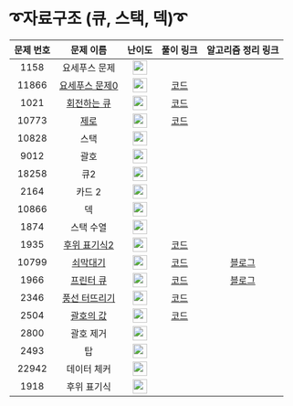 # ➰자료구조 (큐, 스택, 덱)➰

문제 번호 | 문제 이름 | 난이도 | 풀이 링크 | 알고리즘 정리 링크
:---:|:---:|:---:|:---:|:---:
1158 | 요세푸스 문제 | <img height="25px" width="25px" src="https://static.solved.ac/tier_small/6.svg"/> |
11866 | [요세푸스 문제0](https://www.acmicpc.net/problem/11866) | <img height="25px" width="25px" src="https://static.solved.ac/tier_small/7.svg"/> |  [코드](https://github.com/ap3334/baekjoon/blob/main/%EC%9E%90%EB%A3%8C%EA%B5%AC%EC%A1%B0/11866.cpp)
1021 | [회전하는 큐](https://www.acmicpc.net/problem/1021) | <img height="25px" width="25px" src="https://static.solved.ac/tier_small/7.svg"/> |  [코드](https://github.com/ap3334/baekjoon/blob/main/%EC%9E%90%EB%A3%8C%EA%B5%AC%EC%A1%B0/1021.cpp)
10773 | [제로](https://www.acmicpc.net/problem/10773) | <img height="25px" width="25px" src="https://static.solved.ac/tier_small/7.svg"/> |  [코드](https://github.com/ap3334/baekjoon/blob/main/%EC%9E%90%EB%A3%8C%EA%B5%AC%EC%A1%B0/10773.cpp)
10828 | 스택 | <img height="25px" width="25px" src="https://static.solved.ac/tier_small/7.svg"/> |
9012 | 괄호 | <img height="25px" width="25px" src="https://static.solved.ac/tier_small/7.svg"/> |
18258 | 큐2 | <img height="25px" width="25px" src="https://static.solved.ac/tier_small/7.svg"/> |
2164 | 카드 2 | <img height="25px" width="25px" src="https://static.solved.ac/tier_small/7.svg"/> |
10866 | 덱 | <img height="25px" width="25px" src="https://static.solved.ac/tier_small/7.svg"/> |
1874 | 스택 수열 | <img height="25px" width="25px" src="https://static.solved.ac/tier_small/8.svg"/> |
1935 | [후위 표기식2](https://www.acmicpc.net/problem/1935) | <img height="25px" width="25px" src="https://static.solved.ac/tier_small/8.svg"/> | [코드](https://github.com/ap3334/baekjoon/blob/main/%EC%9E%90%EB%A3%8C%EA%B5%AC%EC%A1%B0/1935.cpp)
10799 | [쇠막대기](https://www.acmicpc.net/problem/10799) | <img height="25px" width="25px" src="https://static.solved.ac/tier_small/8.svg"/> | [코드](https://github.com/ap3334/baekjoon/blob/main/%EC%9E%90%EB%A3%8C%EA%B5%AC%EC%A1%B0/10799.cpp) | [블로그](https://velog.io/@ap3334/%EB%B0%B1%EC%A4%80-C-10799.-%EC%87%A0%EB%A7%89%EB%8C%80%EA%B8%B0)
1966 | [프린터 큐](https://www.acmicpc.net/problem/1966) | <img height="25px" width="25px" src="https://static.solved.ac/tier_small/8.svg"/> | [코드](https://github.com/ap3334/baekjoon/blob/main/%EC%9E%90%EB%A3%8C%EA%B5%AC%EC%A1%B0/1966.cpp) | [블로그](https://velog.io/@ap3334/%EB%B0%B1%EC%A4%80-C-1966.-%ED%94%84%EB%A6%B0%ED%84%B0-%ED%81%90)
2346 | [풍선 터뜨리기](https://www.acmicpc.net/problem/2346) | <img height="25px" width="25px" src="https://static.solved.ac/tier_small/8.svg"/> | [코드](https://github.com/ap3334/baekjoon/blob/main/%EC%9E%90%EB%A3%8C%EA%B5%AC%EC%A1%B0/2346.cpp) | 
2504 | [괄호의 값](https://www.acmicpc.net/problem/2504) | <img height="25px" width="25px" src="https://static.solved.ac/tier_small/9.svg"/> | [코드](https://github.com/ap3334/baekjoon/blob/main/%EC%9E%90%EB%A3%8C%EA%B5%AC%EC%A1%B0/2504.cpp)
2800 | 괄호 제거 | <img height="25px" width="25px" src="https://static.solved.ac/tier_small/11.svg"/> |
2493 | 탑 | <img height="25px" width="25px" src="https://static.solved.ac/tier_small/11.svg"/> |
22942 | 데이터 체커 | <img height="25px" width="25px" src="https://static.solved.ac/tier_small/11.svg"/> |
1918 | 후위 표기식 | <img height="25px" width="25px" src="https://static.solved.ac/tier_small/13.svg"/> |
